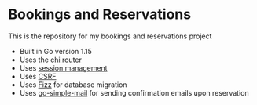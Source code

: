 # Bookings and Reservations

This is the repository for my bookings and reservations project

- Built in Go version 1.15
- Uses the [chi router](github.com/go-chi/chi/v5)
- Uses [session management](github.com/justinas/nosurf)
- Uses [CSRF](github.com/justinas/nosurf)
- Uses [Fizz](https://gobuffalo.io/en/docs/db/fizz/) for database migration
- Uses [go-simple-mail](github.com/xhit/go-simple-mail/v2) for sending confirmation emails upon reservation
